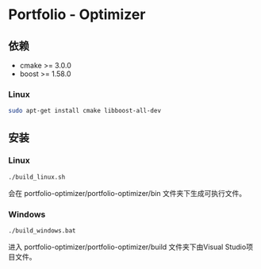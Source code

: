 # Portfolio - Optimizer

## 依赖

* cmake >= 3.0.0
* boost >= 1.58.0

### Linux

```bash
sudo apt-get install cmake libboost-all-dev
```

## 安装

### Linux

```bash
./build_linux.sh
```

会在 portfolio-optimizer/portfolio-optimizer/bin 文件夹下生成可执行文件。

### Windows


```bash
./build_windows.bat
```

进入 portfolio-optimizer/portfolio-optimizer/build 文件夹下由Visual Studio项目文件。
